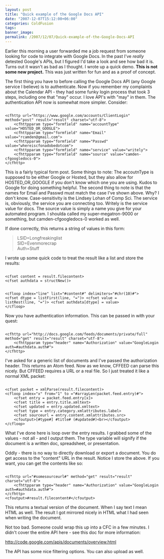 ```yaml
---
layout: post
title: "Quick example of the Google Docs API"
date: "2007-12-07T15:12:00+06:00"
categories: ColdFusion 
tags: 
banner_image: 
permalink: /2007/12/07/Quick-example-of-the-Google-Docs-API
---
```


Earlier this morning a user forwarded me a job request from someone looking for code to integrate with Google Docs. In the past I've <i>really</i> detested Google's APIs, but I figured I'd take a look and see how bad it is. Turns out it wasn't as bad as I thought. I wrote up a quick demo. <b>This is not some new project.</b> This was just written for fun and as a proof of concept. 

The first thing you have to before calling the Google Docs API (any Google service I believe) is to authenticate. Now if you remember my complaints about the Calendar API - they had some funky login process that took 3 steps, including one that "may" occur. I love API's with "may" in them. The authentication API now is somewhat more simpler. Consider:

<code>
&lt;cfhttp url="https://www.google.com/accounts/ClientLogin" method="post" result="result" charset="utf-8"&gt;
	&lt;cfhttpparam type="formfield" name="accountType" value="HOSTED_OR_GOOGLE"&gt;
	&lt;cfhttpparam type="formfield" name="Email" value="rcamden@gmail.com"&gt;
	&lt;cfhttpparam type="formfield" name="Passwd" value="whereiscfonadobedotcom"&gt;
	&lt;cfhttpparam type="formfield" name="service" value="writely"&gt;
	&lt;cfhttpparam type="formfield" name="source" value="camden-cfgoogledocs-0"&gt;
&lt;/cfhttp&gt;
</code>

This is a fairly typical form post. Some things to note: The accoutnType is supposed to be either Google or Hosted, but they also allow for HOSTED_OR_GOOGLE if you don't know which one you are using. Kudos to Google for doing something helpful. The second thing to note is that the names for Email and Passwd must match the case I've shown above. Why? I don't know. Case-sensitivity is the Lindsey Lohan of Comp Sci. The service is, obviously, the service you are connecting too. Writely is the service value for docs. The source value is simply a name you give for your automated program. I shoulda called my super-megatron-9000 or something, but camden-cfgoogledocs-0 worked as well.

If done correctly, this returns a string of values in this form:

<blockquote>
<p>
LSID=Longfreakinglist<br/>
SID=Evenmorecrap<br/>
Auth=Stuff
</p>
</blockquote>

I wrote up some quick code to treat the result like a list and store the results:

<code>
&lt;cfset content = result.filecontent&gt;
&lt;cfset authdata = structNew()&gt;

&lt;cfloop index="line" list="#content#" delimiters="#chr(10)#"&gt;
	&lt;cfset dtype = listFirst(line, "=")&gt;
	&lt;cfset value = listRest(line, "=")&gt;
	&lt;cfset authdata[dtype] = value&gt;
&lt;/cfloop&gt;
</code>

Now you have authentication information. This can be passed in with your quest:

<code>
&lt;cfhttp url="http://docs.google.com/feeds/documents/private/full" method="get" result="result" charset="utf-8"&gt;
	&lt;cfhttpparam type="header" name="Authorization" value="GoogleLogin auth=#authdata.auth#"&gt;
&lt;/cfhttp&gt;
</code>

I've asked for a generic list of documents and I've passed the authorization header. This returns an Atom feed. Now as we know, CFFEED can parse this nicely. But CFFEED requires a URL or a real file. So I just treated it like a normal XML packet:

<code>
&lt;cfset packet = xmlParse(result.filecontent)&gt;
&lt;cfloop index="x" from="1" to ="#arrayLen(packet.feed.entry)#"&gt;
	&lt;cfset entry = packet.feed.entry[x]&gt;
	&lt;cfset title = entry.title.xmltext&gt;
	&lt;cfset updated = entry.updated.xmltext&gt;
	&lt;cfset type = entry.category.xmlattributes.label&gt;
	&lt;cfset sourceurl = entry.content.xmlattributes.src&gt;
	&lt;cfoutput&gt;[#type#] #title# (#updated#)&lt;br&gt;&lt;/cfoutput&gt;
&lt;/cfloop&gt;
</code>

What I've done here is loop over the entry results. I grabbed some of the values - not all - and I output them. The type variable will signify if the document is a written doc, spreadsheet, or presentation.

Oddly - there is no way to directly download or export a document. You do get access to the "content" URL in the result. Notice I store the above. If you want, you can get the contents like so:

<code>
&lt;cfhttp url="#somesourceurl#" method="get" result="result" charset="utf-8"&gt;
	&lt;cfhttpparam type="header" name="Authorization" value="GoogleLogin auth=#authdata.auth#"&gt;
&lt;/cfhttp&gt;
&lt;cfoutput&gt;#result.filecontent#&lt;/cfoutput&gt;
</code>

This returns a textual version of the document. When I say text I mean HTML as well. The result I got mirrored nicely in HTML what I had seen when writing the document.

Not too bad. Someone could wrap this up into a CFC in a few minutes. I didn't cover the entire API here - see this doc for more information:

<a href="http://code.google.com/apis/documents/overview.html">http://code.google.com/apis/documents/overview.html</a>

The API has some nice filtering options. You can also upload as well.